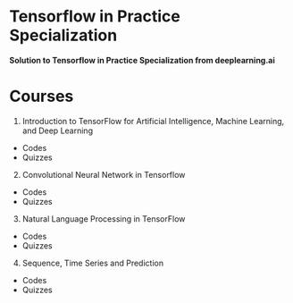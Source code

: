 # Tensorflow in Practice Specialization
**Solution to Tensorflow in Practice Specialization from deeplearning.ai**
# Courses
1. Introduction to TensorFlow for Artificial Intelligence, Machine Learning, and Deep Learning
  * Codes
  * Quizzes
2. Convolutional Neural Network in Tensorflow
  * Codes
  * Quizzes
3. Natural Language Processing in TensorFlow
  * Codes
  * Quizzes
4. Sequence, Time Series and Prediction
  * Codes
  * Quizzes


